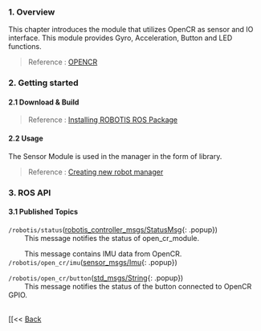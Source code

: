 ### 1. Overview
This chapter introduces the module that utilizes OpenCR as sensor and IO interface.
This module provides Gyro, Acceleration, Button and LED functions.

  > Reference : [OPENCR]

### 2. Getting started
#### 2.1 Download & Build
 > Reference : [Installing ROBOTIS ROS Package]   

#### 2.2 Usage
The Sensor Module is used in the manager in the form of library.  
> Reference : [Creating new robot manager]

### 3. ROS API
#### 3.1 Published Topics
`/robotis/status`([robotis_controller_msgs/StatusMsg]{: .popup})  
&emsp;&emsp; This message notifies the status of open_cr_module.  

&emsp;&emsp; This message contains IMU data from OpenCR.  
`/robotis/open_cr/imu`([sensor_msgs/Imu]{: .popup})  

`/robotis/open_cr/button`([std_msgs/String]{: .popup})  
&emsp;&emsp; This message notifies the status of the button connected to OpenCR GPIO.  

<br>[[&lt;&lt; [Back](robotis_op3_modules.md)

[OPENCR]:https://github.com/ROBOTIS-GIT/OpenCR/wiki/arduino_examples_op3
[Creating new robot manager]:[creating_new_robot_manager.md]
[robotis_controller_msgs/StatusMsg]: /docs/en/popup/StatusMsg.msg/
[sensor_msgs/Imu]: /docs/en/popup/sensor_msgs_IMU_msg/
[std_msgs/String]: /docs/en/popup/std_msgs_string/
[Installing ROBOTIS ROS Package]:OP3_Recovery_of_ROBOTIS_OP3#24_installation_robotis_ros_packages.md
